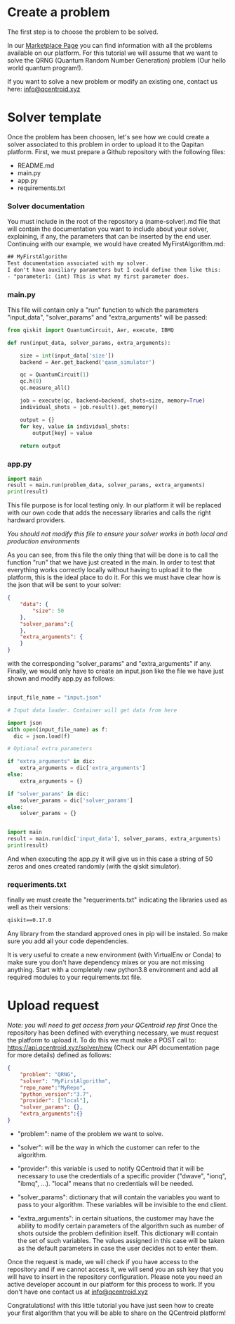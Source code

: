 
# Create a problem 

The first step is to choose the problem to be solved. 

In our [Marketplace Page](https://marketplace.qcentroid.xyz/) you can find information with all the problems available on our platform. For this tutorial we will assume that we want to solve the QRNG (Quantum Random Number Generation) problem (Our hello world quantum program!).

If you want to solve a new problem or modify an existing one, contact us here: info@qcentroid.xyz 

# Solver template

Once the problem has been choosen, let's see how we could create a solver associated to this problem in order to upload it to the Qapitan platform. First, we must prepare a Github repository with the following files:

- README.md
- main.py
- app.py
- requirements.txt


### Solver documentation

You must include in the root of the repository a (name-solver).md file that will contain the documentation you want to include about your solver, explaining, if any, the parameters that can be inserted by the end user. Continuing with our example, we would have created MyFirstAlgorithm.md:
```txt
## MyFirstAlgorithm
Test documentation associated with my solver.
I don't have auxiliary parameters but I could define them like this:
- "parameter1: (int) This is what my first parameter does.
```


### main.py

This file will contain only a "run" function to which the parameters "input_data", "solver_params" and "extra_arguments" will be passed:
```python
from qiskit import QuantumCircuit, Aer, execute, IBMQ

def run(input_data, solver_params, extra_arguments):

    size = int(input_data['size'])
    backend = Aer.get_backend('qasm_simulator')

    qc = QuantumCircuit(1)
    qc.h(0)
    qc.measure_all()

    job = execute(qc, backend=backend, shots=size, memory=True)
    individual_shots = job.result().get_memory()

    output = {}
    for key, value in individual_shots:
        output[key] = value
    
    return output
```

### app.py

```python
import main
result = main.run(problem_data, solver_params, extra_arguments)
print(result)
```

This file purpose is for local testing only. In our platform it will be replaced with our own code that adds the necessary libraries and calls the right hardward providers.

*You should not modify this file to ensure your solver works in both local and production environments*

As you can see, from this file the only thing that will be done is to call the function "run" that we have just created in the main. 
In order to test that everything works correctly locally without having to upload it to the platform, this is the ideal place to do it. For this we must have clear how is the json that will be sent to your solver:

```json
{
    "data": {
        "size": 50
    },
    "solver_params":{
    },
    "extra_arguments": {
    }
}
```
with the corresponding "solver_params" and "extra_arguments" if any. 
Finally, we would only have to create an input.json like the file we have just shown and modify app.py as follows:

```python

input_file_name = "input.json"

# Input data loader. Container will get data from here

import json
with open(input_file_name) as f:
  dic = json.load(f)

# Optional extra parameters

if "extra_arguments" in dic:
    extra_arguments = dic['extra_arguments']
else:
    extra_arguments = {}

if "solver_params" in dic:
    solver_params = dic['solver_params']
else:
    solver_params = {}


import main
result = main.run(dic['input_data'], solver_params, extra_arguments)
print(result)

```

And when executing the app.py it will give us in this case a string of 50 zeros and ones created randomly (with the qiskit simulator).

### requeriments.txt

finally we must create the "requeriments.txt" indicating the libraries used as well as their versions:

```txt
qiskit==0.17.0
```

Any library from the standard approved ones in pip will be instaled. So make sure you add all your code dependencies.

It is very useful to create a new environment (with VirtualEnv or Conda) to make sure you don't have dependency mixes or you are not missing anything. Start with a completely new python3.8 environment and add all required modules to your requirements.txt file.

# Upload request
*Note: you will need to get access from your QCentroid rep first*
Once the repository has been defined with everything necessary, we must request the platform to upload it. To do this we must make a POST call to: https://api.qcentroid.xyz/solver/new (Check our API documentation page for more details) defined as follows:
```json
{
    "problem": "QRNG",
    "solver": "MyFirstAlgorithm",
    "repo_name":"MyRepo",
    "python_version":"3.7",
    "provider": ["local"],
    "solver_params": {},
    "extra_arguments":{}
}
```
- "problem": name of the problem we want to solve.

- "solver": will be the way in which the customer can refer to the algorithm.

- "provider": this variable is used to notify QCentroid that it will be necessary to use the credentials of a specific provider ("dwave", "ionq", "ibmq", ...). "local" means that no credentials will be needed.

- "solver_params": dictionary that will contain the variables you want to pass to your algorithm. These variables will be invisible to the end client.

- "extra_arguments": in certain situations, the customer may have the ability to modify certain parameters of the algorithm such as number of shots outside the problem definition itself. This dictionary will contain the set of such variables. The values assigned in this case will be taken as the default parameters in case the user decides not to enter them.

Once the request is made, we will check if you have access to the repository and if we cannot access it, we will send you an ssh key that you will have to insert in the repository configuration. Please note you need an active developer account in our platform for this process to work. If you don't have one contact us at info@qcentroid.xyz

Congratulations! with this little tutorial you have just seen how to create your first algorithm that you will be able to share on the QCentroid platform!
